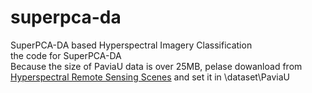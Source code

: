 # superpca-da
SuperPCA-DA based Hyperspectral Imagery Classification
<br>
the code for SuperPCA-DA 
<br>
<h>
Because the size of PaviaU data is over 25MB, pelase dowanload from 
  [Hyperspectral Remote Sensing Scenes](https://www.ehu.eus/ccwintco/index.php?title=Hyperspectral_Remote_Sensing_Scenes)
and set it in \dataset\PaviaU
<h>
